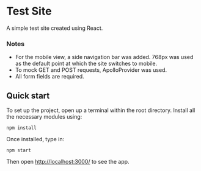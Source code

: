 # Test Site
A simple test site created using React.

### Notes
* For the mobile view, a side navigation bar was added. 768px was used as the default point at which the site switches to mobile. 
* To mock GET and POST requests, ApolloProvider was used.
* All form fields are required.

## Quick start
To set up the project, open up a terminal within the root directory. Install all the necessary modules using:

```npm install```

Once installed, type in:

```npm start```

Then open [http://localhost:3000/](http://localhost:3000/) to see the app.
